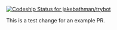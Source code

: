 [ ![Codeship Status for jakebathman/trybot](https://app.codeship.com/projects/3e2a6790-7504-0136-5ec4-4ad84b2e7a9d/status?branch=master)](https://app.codeship.com/projects/299743)

This is a test change for an example PR.
